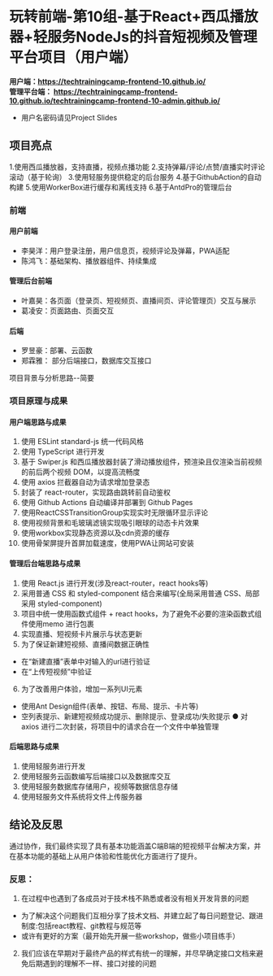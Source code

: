 # 玩转前端-第10组-基于React+西瓜播放器+轻服务NodeJs的抖音短视频及管理平台项目（用户端）

**用户端：https://techtrainingcamp-frontend-10.github.io/**  
**管理平台端： https://techtrainingcamp-frontend-10.github.io/techtrainingcamp-frontend-10-admin.github.io/**
- 用户名密码请见Project Slides


## 项目亮点
1.使用西瓜播放器，支持直播，视频点播功能
2.支持弹幕/评论/点赞/直播实时评论滚动（基于轮询）
3.使用轻服务提供稳定的后台服务
4.基于GithubAction的自动构建
5.使用WorkerBox进行缓存和离线支持
6.基于AntdPro的管理后台

### 前端
#### 用户前端
  - 李昊洋：用户登录注册，用户信息页，视频评论及弹幕，PWA适配
  - 陈鸿飞：基础架构、播放器组件、持续集成
#### 管理后台前端
  - 叶嘉昊：各页面（登录页、短视频页、直播间页、评论管理页）交互与展示
  - 葛凌安：页面路由、页面交互
#### 后端
- 罗昱豪：部署、云函数
- 郑霖雅： 部分后端接口，数据库交互接口


项目背景与分析思路--简要  

### 项目原理与成果
#### 用户端思路与成果
1. 使用 ESLint standard-js 统一代码风格
2. 使用 TypeScript 进行开发
3. 基于 Swiper.js 和西瓜播放器封装了滑动播放组件，预渲染且仅渲染当前视频的前后两个视频 DOM，以提高流畅度
4. 使用 axios 拦截器自动为请求增加登录态
5. 封装了 react-router，实现路由跳转前自动鉴权
6. 使用 Github Actions 自动编译并部署到 Github Pages
7. 使用ReactCSSTransitionGroup实现实时无限循环显示评论
8. 使用视频背景和毛玻璃滤镜实现吸引眼球的动态卡片效果
9. 使用workbox实现静态资源以及cdn资源的缓存
10. 使用骨架屏提升首屏加载速度，使用PWA让网站可安装
#### 管理后台端思路与成果
1. 使用 React.js 进行开发(涉及react-router，react hooks等)
2. 采用普通 CSS 和 styled-component 结合来编写(全局采用普通 CSS、局部采用 styled-component)
3. 项目中统一使用函数式组件 + react hooks，为了避免不必要的渲染函数式组件使用memo 进行包裹
4. 实现直播、短视频卡片展示与状态更新
5.  为了保证新建短视频、直播间数据正确性
- 在“新建直播”表单中对输入的url进行验证
- 在“上传短视频”中验证
6. 为了改善用户体验，增加一系列UI元素
- 使用Ant Design组件(表单、按钮、布局、提示、卡片等)
- 空列表提示、新建短视频成功提示、删除提示、登录成功/失败提示 ● 对 axios 进行二次封装，将项目中的请求合在一个文件中单独管理
#### 后端思路与成果
1. 使用轻服务进行开发
2. 使用轻服务云函数编写后端接口以及数据库交互
3. 使用轻服务数据库存储用户，视频等数据信息存储
4. 使用轻服务文件系统将文件上传服务器
## 结论及反思
通过协作，我们最终实现了具有基本功能涵盖C端B端的短视频平台解决方案，并在基本功能的基础上从用户体验和性能优化方面进行了提升。
### 反思：
1. 在过程中也遇到了各成员对于技术栈不熟悉或者没有相关开发背景的问题
- 为了解决这个问题我们互相分享了技术文档、并建立起了每日问题登记、跟进制度:包括react教程、git教程与规范等
- 或许有更好的方案（最开始先开展一些workshop，做些小项目练手）
2. 我们应该在早期对于最终产品的样式有统一的理解，并尽早确定接口文档来避免后期遇到的理解不一样、接口对接的问题
